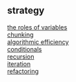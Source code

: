## strategy

[the roles of variables]()  
[chunking]()  
[algorithmic efficiency]()  
[conditionals]()  
[recursion]()  
[iteration]()  
[refactoring]()  
